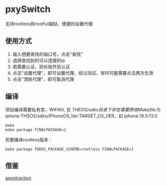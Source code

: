 # pxySwitch

支持rootless和rootful越狱，便捷的设置代理

## 使用方式
1. 输入想要查找的端口号，点击"查找"
2. 选择查找到的可以连接的ip
3. 若需要认证，则长按开启认证
4. 点击"设置代理"，即可设置代理，经过测试，有时可能需要点击两次生效
5. 点击"清除代理"，即可取消代理

## 编译
项目编译需要私有库，WiFiKit, 在 $THEOS/sdks 目录下存在
需要修改 Makefile 为 iphone:$THSOS/sdks/iPhoneOS_Ver:TARGET_OS_VER，如
iphone:16.5:13.0

```
make
make package FINALPACKAGE=1
```

若要编译rootless版本：
```
make package THEOS_PACKAGE_SCHEME=rootless FINALPACKAGE=1
```

## 借鉴
[appstraction](https://github.com/tweaselORG/appstraction/issues/25#issuecomment-1447926111)